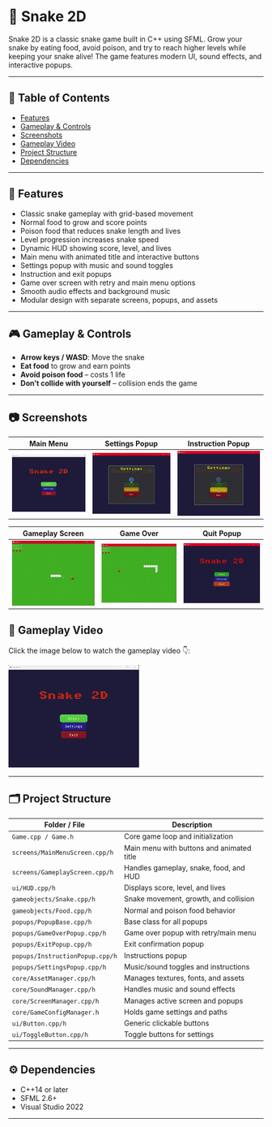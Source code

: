 # 🐍 Snake 2D

Snake 2D is a classic snake game built in C++ using SFML. Grow your snake by eating food, avoid poison, and try to reach higher levels while keeping your snake alive! The game features modern UI, sound effects, and interactive popups.

---

## 📌 Table of Contents

- [Features](#-features)
- [Gameplay & Controls](#-gameplay--controls)
- [Screenshots](#-screenshots)
- [Gameplay Video](#-gameplay-video)
- [Project Structure](#-project-structure)
- [Dependencies](#-dependencies)

---

## 🌟 Features

- Classic snake gameplay with grid-based movement
- Normal food to grow and score points
- Poison food that reduces snake length and lives
- Level progression increases snake speed
- Dynamic HUD showing score, level, and lives
- Main menu with animated title and interactive buttons
- Settings popup with music and sound toggles
- Instruction and exit popups
- Game over screen with retry and main menu options
- Smooth audio effects and background music
- Modular design with separate screens, popups, and assets

---

## 🎮 Gameplay & Controls

- **Arrow keys / WASD**: Move the snake
- **Eat food** to grow and earn points
- **Avoid poison food** – costs 1 life
- **Don’t collide with yourself** – collision ends the game

---

## 📷 Screenshots

| Main Menu | Settings Popup | Instruction Popup |
|-----------|----------------|-------------------|
| ![Main Menu](Screenshots/mainmenu.gif) | ![Settings Popup](Screenshots/settingspopup.gif) | ![Instruction Popup](Screenshots/instructionpopup.gif) |


| Gameplay Screen | Game Over | Quit Popup |
|-----------|----------------|-------------------|
| ![Gameplay Screen](Screenshots/gameplay.gif) | ![Game Over](Screenshots/gameover.gif) | ![Quit Popup](Screenshots/exitpopup.gif) |


## 🎥 Gameplay Video

Click the image below to watch the gameplay video 👇:
 
[![Gameplay Recording - Snake 2D](Screenshots/mainmenu.gif)](https://www.canva.com/design/DAGyCDkZkEk/R-dD_SLQuDC5Lg_KYP-T5Q/edit?utm_content=DAGyCDkZkEk&utm_campaign=designshare&utm_medium=link2&utm_source=sharebutton)


---

## 🗂 Project Structure

| Folder / File                     | Description                                                   |
|----------------------------------|---------------------------------------------------------------|
| `Game.cpp / Game.h`               | Core game loop and initialization                             |
| `screens/MainMenuScreen.cpp/h`    | Main menu with buttons and animated title                     |
| `screens/GameplayScreen.cpp/h`    | Handles gameplay, snake, food, and HUD                        |
| `ui/HUD.cpp/h`                     | Displays score, level, and lives                               |
| `gameobjects/Snake.cpp/h`          | Snake movement, growth, and collision                         |
| `gameobjects/Food.cpp/h`           | Normal and poison food behavior                                |
| `popups/PopupBase.cpp/h`           | Base class for all popups                                      |
| `popups/GameOverPopup.cpp/h`       | Game over popup with retry/main menu                           |
| `popups/ExitPopup.cpp/h`           | Exit confirmation popup                                        |
| `popups/InstructionPopup.cpp/h`    | Instructions popup                                            |
| `popups/SettingsPopup.cpp/h`       | Music/sound toggles and instructions                           |
| `core/AssetManager.cpp/h`          | Manages textures, fonts, and assets                            |
| `core/SoundManager.cpp/h`          | Handles music and sound effects                                 |
| `core/ScreenManager.cpp/h`         | Manages active screen and popups                                |
| `core/GameConfigManager.h`         | Holds game settings and paths                                   |
| `ui/Button.cpp/h`                  | Generic clickable buttons                                       |
| `ui/ToggleButton.cpp/h`            | Toggle buttons for settings                                     |

---

## ⚙ Dependencies

- C++14 or later
- SFML 2.6+
- Visual Studio 2022

---
